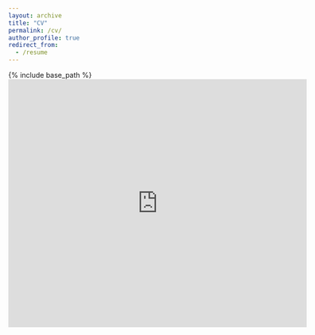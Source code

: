 ```yaml
---
layout: archive
title: "CV"
permalink: /cv/
author_profile: true
redirect_from:
  - /resume
---
```


{% include base_path %}
<embed src="https://marcwu-929.github.io/files/CV_Mingda Wu.pdf" type="application/pdf" width="600px" height="500px" />
